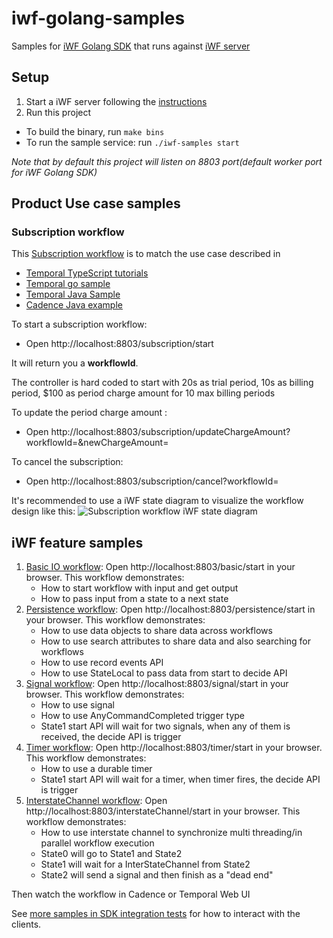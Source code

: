 # iwf-golang-samples

Samples for [iWF Golang SDK](https://github.com/indeedeng/iwf-golang-sdk) that runs
against [iWF server](https://github.com/indeedeng/iwf)

## Setup

1. Start a iWF server following the [instructions](https://github.com/indeedeng/iwf#how-to-run-this-server)
2. Run this project
  * To build the binary, run `make bins` 
  * To run the sample service: run `./iwf-samples start`

_Note that by default this project will listen on 8803 port(default worker port for iWF Golang SDK)_

## Product Use case samples

### Subscription workflow

This [Subscription workflow](https://github.com/indeedeng/iwf-golang-samples/tree/main/workflows/subscription) is to match the use case described in
* [Temporal TypeScript tutorials](https://learn.temporal.io/tutorials/typescript/subscriptions/)
* [Temporal go sample](https://github.com/temporalio/subscription-workflow-project-template-go)
* [Temporal Java Sample](https://github.com/temporalio/subscription-workflow-project-template-java)
* [Cadence Java example](https://cadenceworkflow.io/docs/concepts/workflows/#example)

To start a subscription workflow:
* Open http://localhost:8803/subscription/start

It will return you a **workflowId**.

The controller is hard coded to start with 20s as trial period, 10s as billing period, $100 as period charge amount for 10 max billing periods

To update the period charge amount :
* Open http://localhost:8803/subscription/updateChargeAmount?workflowId=<TheWorkflowId>&newChargeAmount=<The new amount>

To cancel the subscription:
* Open http://localhost:8803/subscription/cancel?workflowId=<TheWorkflowId>

It's recommended to use a iWF state diagram to visualize the workflow design like this:
![Subscription workflow iWF state diagram](https://user-images.githubusercontent.com/4523955/216396635-1c46df3c-e087-415a-996e-16ce47e7ccb2.png)

## iWF feature samples

1. [Basic IO workflow](https://github.com/indeedeng/iwf-golang-samples/tree/main/workflows/basic):
   Open http://localhost:8803/basic/start in your browser. This workflow demonstrates:
    * How to start workflow with input and get output
    * How to pass input from a state to a next state
2. [Persistence workflow](https://github.com/indeedeng/iwf-golang-samples/tree/main/workflows/persistence):
   Open http://localhost:8803/persistence/start in your browser. This workflow demonstrates:
    * How to use data objects to share data across workflows
    * How to use search attributes to share data and also searching for workflows
    * How to use record events API
    * How to use StateLocal to pass data from start to decide API
3. [Signal workflow](https://github.com/indeedeng/iwf-golang-samples/tree/main/workflows/signal):
   Open http://localhost:8803/signal/start in your browser. This workflow demonstrates:
    * How to use signal
    * How to use AnyCommandCompleted trigger type
    * State1 start API will wait for two signals, when any of them is received, the decide API is trigger
4. [Timer workflow](https://github.com/indeedeng/iwf-golang-samples/tree/main/workflows/timer):
   Open http://localhost:8803/timer/start in your browser. This workflow demonstrates:
    * How to use a durable timer
    * State1 start API will wait for a timer, when timer fires, the decide API is trigger
5. [InterstateChannel workflow](https://github.com/indeedeng/iwf-golang-samples/tree/main/workflows/interstate):
   Open http://localhost:8803/interstateChannel/start in your browser. This workflow demonstrates:
    * How to use interstate channel to synchronize multi threading/in parallel workflow execution
    * State0 will go to State1 and State2
    * State1 will wait for a InterStateChannel from State2
    * State2 will send a signal and then finish as a "dead end"

Then watch the workflow in Cadence or Temporal Web UI

See [more samples in SDK integration tests](https://github.com/indeedeng/iwf-golang-sdk/tree/main/integ) for how to interact with the clients.

